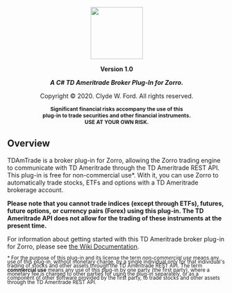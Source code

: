 <p align="center">
  <img height="120" src="https://github.com/cwford/TDAmTrade_Zorro_Plugin/blob/master/Documentation/Images/zorro-tda.png">
</p>
<p align="center">
  <strong>Version 1.0</strong>
</p>
<p align="center">
  <em><strong>A C# TD Ameritrade Broker Plug-In for Zorro.</strong></em>
</p>

<p align="center">
  Copyright &copy; 2020. Clyde W. Ford. All rights reserved.
</p>


<p align="center">
  <strong style="font-size:9pt">Significant financial risks accompany the use of this<br>plug-in to trade securities and other financial instruments.<br>USE AT YOUR OWN RISK.</strong>
</p>

## Overview
TDAmTrade is a broker plug-in for Zorro, allowing the Zorro trading engine to communicate with TD Ameritrade through the TD Ameritrade REST API. This plug-in is free for non-commercial use&ast;. With it, you can use Zorro to automatically trade stocks, ETFs and options with a TD Ameritrade brokerage account.

**Please note that you cannot trade indices (except through ETFs), futures, future options, or currency pairs (Forex) using this plug-in. The TD Ameritrade API does not allow for the trading of these instruments at the present time.**

For information about getting started with this TD Ameritrade broker plug-in for Zorro, please see [the Wiki Documentation](https://github.com/cwford/TDAmTrade_Zorro_Plugin/wiki).

<sub style="line-height:0.8em">&ast; For the purpose of this plug-in and its license the term <em>non-commercial use</em> means any use of this plug-in, without monetary charge, by a single individual only for that individual's trading of stocks and other assets through the TD Ameritrade REST API. The term **commercial use** means any use of this plug-in by one party (the first party), where a monetary fee is charged to other parties for using the plug-in separately, or as a component of other software provided by the first party, to trade stocks and other assets through the TD Ameritrade REST API.</sub>
